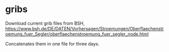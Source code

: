 # gribs
Download current grib files from BSH, https://www.bsh.de/DE/DATEN/Vorhersagen/Stroemungen/Oberflaechenstroemung_fuer_Segler/oberflaechenstroemung_fuer_segler_node.html

Concatenates them in one file for three days.

